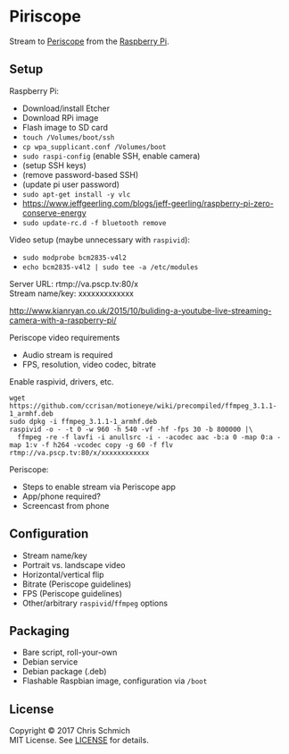 # Piriscope

Stream to [Periscope](https://www.periscope.tv/) from the [Raspberry Pi](https://www.raspberrypi.org/products/).

## Setup

Raspberry Pi:

- Download/install Etcher
- Download RPi image
- Flash image to SD card
- `touch /Volumes/boot/ssh`
- `cp wpa_supplicant.conf /Volumes/boot`
- `sudo raspi-config` (enable SSH, enable camera)
- (setup SSH keys)
- (remove password-based SSH)
- (update pi user password)
- `sudo apt-get install -y vlc`
- https://www.jeffgeerling.com/blogs/jeff-geerling/raspberry-pi-zero-conserve-energy
- `sudo update-rc.d -f bluetooth remove`

Video setup (maybe unnecessary with `raspivid`):

- `sudo modprobe bcm2835-v4l2`
- `echo bcm2835-v4l2 | sudo tee -a /etc/modules`

Server URL: rtmp://va.pscp.tv:80/x  
Stream name/key: xxxxxxxxxxxxx

http://www.kianryan.co.uk/2015/10/buliding-a-youtube-live-streaming-camera-with-a-raspberry-pi/

Periscope video requirements
  - Audio stream is required
  - FPS, resolution, video codec, bitrate

Enable raspivid, drivers, etc.

```
wget https://github.com/ccrisan/motioneye/wiki/precompiled/ffmpeg_3.1.1-1_armhf.deb
sudo dpkg -i ffmpeg_3.1.1-1_armhf.deb
raspivid -o - -t 0 -w 960 -h 540 -vf -hf -fps 30 -b 800000 |\
  ffmpeg -re -f lavfi -i anullsrc -i - -acodec aac -b:a 0 -map 0:a -map 1:v -f h264 -vcodec copy -g 60 -f flv rtmp://va.pscp.tv:80/x/xxxxxxxxxxxx
```

Periscope:

- Steps to enable stream via Periscope app
- App/phone required?
- Screencast from phone

## Configuration

- Stream name/key
- Portrait vs. landscape video
- Horizontal/vertical flip
- Bitrate (Periscope guidelines)
- FPS (Periscope guidelines)
- Other/arbitrary `raspivid`/`ffmpeg` options

## Packaging

- Bare script, roll-your-own
- Debian service
- Debian package (.deb)
- Flashable Raspbian image, configuration via `/boot`

## License

Copyright &copy; 2017 Chris Schmich  
MIT License. See [LICENSE](LICENSE) for details.
